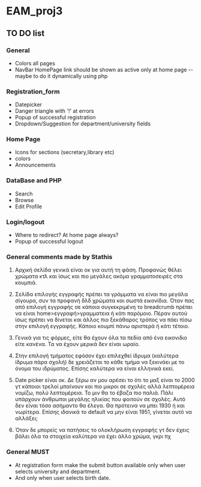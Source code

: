 # EAM_proj3

## TO DO list

### General
* Colors all pages
* NavBar HomePage link should be shown as active only at home page -- maybe to
do it dynamically using php

### Registration_form
* Datepicker
* Danger triangle with '!' at errors
* Popup of successful registration
* Dropdown/Suggestion for department/university fields

### Home Page
* Icons for sections (secretary,library etc)
* colors
* Announcements

### DataBase and PHP
* Search
* Browse
* Edit Profile

### Login/logout
* Where to redirect? At home page always?
* Popup of successful logout

### General comments made by Stathis
1. Αρχική σελίδα γενικά είναι οκ για αυτή τη φάση. Προφανώς θέλει χρώματα κτλ και ίσως και πιο μεγάλες ακόμα γραμματοσειρές στα κουμπιά.

2. Σελίδα επιλογής εγγραφής πρέπει τα γράμματα να είναι πιο μεγάλα σίγουρα, συν τα προφανή δλδ χρώματα και σωστά εικονίδια. Όταν πας από επιλογή εγγραφής σε κάποια συγκεκριμένη το breadcrumb πρέπει να είναι home>εγγραφή>γραμματεια ή κάτι παρόμοιο. Πέραν αυτού ίσως πρέπει να δίνεται και άλλος πιο ξεκάθαρος τρόπος να πάει πίσω στην επιλογή εγγραφής. Κάποιο κουμπί πάνω αριστερά ή κάτι τέτοιο.

3. Γενικά για τις φόρμες, είτε θα έχουν όλα τα πεδία από ένα εικονιδιο είτε κανένα. Τα να έχουν μερικά δεν είναι ωραίο.

4. Στην επιλογή τμήματος εφόσον έχει επιλεχθεί ίδρυμα (καλύτερα ίδρυμα πάρα σχολή) δε χρειάζεται το κάθε τμήμα να ξεκινάει με το όνομα του ιδρύματος. Επίσης καλύτερα να είναι ελληνικά εκεί.

5. Date picker είναι οκ. Δε ξέρω αν μου αρέσει το ότι το μαξ είναι το 2000 γτ κάποιοι τρελοί μπαίνουν και πιο μικροι σε σχολές αλλά λεπτομέρεια νομίζω, πολύ λεπτομέρεια. Το μιν θα το έβαζα πιο παλιά. Πάλι υπάρχουν άνθρωποι μεγάλης ηλικίας που φοιτούν σε σχολές. Αυτό δεν είναι τόσο ασήμαντο θα έλεγα. Θα πρότεινα να μπει 1930 ή και νωρίτερα. Επίσης ιδανικά το default να μην είναι 1951, γίνεται αυτό να αλλάξει;

6. Όταν δε μπορείς να πατήσεις το ολοκλήρωση εγγραφής γτ δεν έχεις βάλει όλα τα στοιχεία καλύτερα να έχει άλλο χρώμα, γκρι πχ

### General MUST
* At registration form make the submit button available only when user selects university and department.
* And only when user selects birth date.
